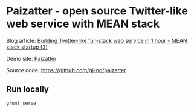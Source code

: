 # Paizatter - open source Twitter-like web service with MEAN stack

Blog article: [Building Twitter-like full-stack web service in 1 hour - MEAN stack startup (2)]( http://engineering.paiza.io/entry/2015/07/09/154028)

Demo site: [Paizatter](http://paizatter.herokuapp.com)

Source code: https://github.com/gi-no/paizatter

## Run locally

```
grunt serve
```


